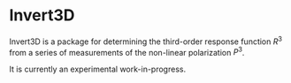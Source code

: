 Invert3D
========

Invert3D is a package for determining the third-order response function $R^{3}$ from a series of measurements of the non-linear polarization $P^{3}$.

It is currently an experimental work-in-progress.
